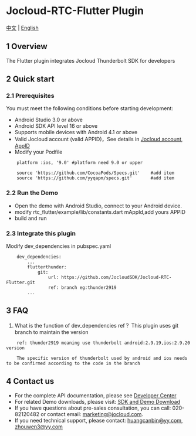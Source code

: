 # Jocloud-RTC-Flutter Plugin
[中文](README.zh.md) | [English](README.md)
## 1 Overview
The Flutter plugin integrates Jocloud Thunderbolt SDK for developers

## 2 Quick start
### 2.1 Prerequisites
You must meet the following conditions before starting development:
- Android Studio 3.0 or above
- Android SDK API level 16 or above
- Supports mobile devices with Android 4.1 or above
- Valid Jocloud account (valid APPID)，See details in [Jocloud account](https://jocloud.com/en/reg), [AppID](https://docs.jocloud.com/cloud/en/platform/other/user_auth.html#e9a1b9e79bae-e4b88e-app-id)
- Modify your Podfile
```
    platform :ios, '9.0' #platform need 9.0 or upper
    
    source 'https://github.com/CocoaPods/Specs.git'    #add item
    source 'https://github.com/yyqapm/specs.git'       #add item
```

### 2.2 Run the Demo
- Open the demo with Android Studio, connect to your Android device.
- modify rtc_flutter/example/lib/constants.dart mAppId,add yours APPID
- build and run

### 2.3 Integrate this plugin
Modify dev_dependencies in pubspec.yaml
```
    dev_dependencies:
        ...
        flutterthunder:
            git:
                url: https://github.com/JocloudSDK/Jocloud-RTC-Flutter.git
                ref: branch eg:thunder2919
        ...
```

## 3 FAQ
1. What is the function of dev_dependencies ref？
This plugin uses git branch to maintain the version 
```
    ref: thunder2919 meaning use thunderbolt android:2.9.19,ios:2.9.20 version

    The specific version of thunderbolt used by android and ios needs to be confirmed according to the code in the branch
```

## 4 Contact us
- For the complete API documentation, please see [Developer Center](https://docs.jocloud.com/cn)
- For related Demo downloads, please visit: [SDK and Demo Download](https://docs.jocloud.com/download)
- If you have questions about pre-sales consultation, you can call: 020-82120482 or contact email: marketing@jocloud.com.
- If you need technical support, please contact: huangcanbin@yy.com, zhouwen3@yy.com

